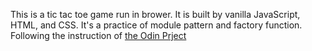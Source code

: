 This is a tic tac toe game run in brower. It is built by vanilla JavaScript, HTML, and CSS. It's a practice of module pattern and factory function.
Following the instruction of [the Odin Prject](https://www.theodinproject.com/paths/full-stack-javascript/courses/javascript/lessons/tic-tac-toe)
